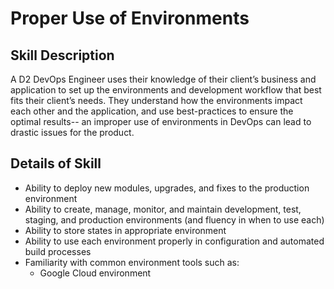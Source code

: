 # Proper Use of Environments

## Skill Description
A D2 DevOps Engineer uses their knowledge of their client’s business and application to set up the environments and development workflow that best fits their client’s needs. They understand how the environments impact each other and the application, and use best-practices to ensure the optimal results-- an improper use of environments in DevOps can lead to drastic issues for the product.

## Details of Skill
- Ability to deploy new modules, upgrades, and fixes to the production environment
- Ability to create, manage, monitor, and maintain development, test, staging, and production environments (and fluency in when to use each) 
- Ability to store states in appropriate environment
- Ability to use each environment properly in configuration and automated build processes
- Familiarity with common environment tools such as: 
    - Google Cloud environment
